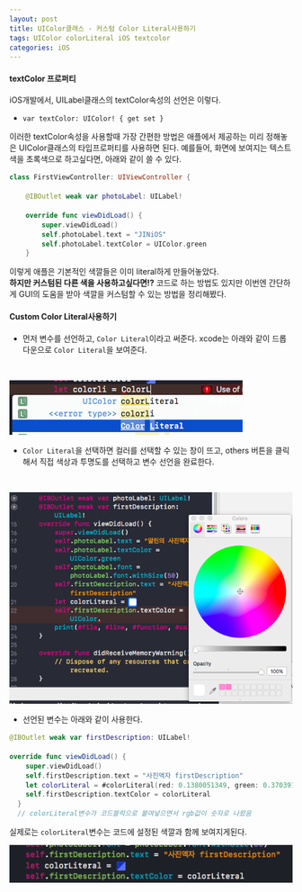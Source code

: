 ```yaml
---
layout: post
title: UIColor클래스 - 커스텀 Color Literal사용하기
tags: UIColor colorLiteral iOS textcolor
categories: iOS
---
```


#### textColor 프로퍼티

iOS개발에서, UILabel클래스의 textColor속성의 선언은 이렇다.
- `var textColor: UIColor! { get set }`

이러한 textColor속성을 사용할때 가장 간편한 방법은 애플에서 제공하는 미리 정해놓은 UIColor클래스의 타입프로퍼티를 사용하면 된다. 예를들어, 화면에 보여지는 텍스트 색을 초록색으로 하고싶다면, 아래와 같이 쓸 수 있다.
```swift
class FirstViewController: UIViewController {

    @IBOutlet weak var photoLabel: UILabel!

    override func viewDidLoad() {
        super.viewDidLoad()
        self.photoLabel.text = "JINiOS"
        self.photoLabel.textColor = UIColor.green
    }

```
이렇게 애플은 기본적인 색깔들은 이미 literal하게 만들어놓았다.
<br/>
**하지만 커스텀된 다른 색을 사용하고싶다면!?** 코드로 하는 방법도 있지만 이번엔 간단하게 GUI의 도움을 받아 색깔을 커스텀할 수 있는 방법을 정리해봤다.

#### Custom Color Literal사용하기

-  먼저 변수를 선언하고, `Color Literal`이라고 써준다. xcode는 아래와 같이 드롭다운으로 `Color Literal`을 보여준다.
<br/>

![xcode_color_literal](/assets/img/post_img/colorLiteral_20180311.png)
-  `Color Literal`을 선택하면 컬러를 선택할 수 있는 창이 뜨고, others 버튼을 클릭해서 직접 색상과 투명도를 선택하고 변수 선언을 완료한다.
<br/>

![xcode_color_literal2](/assets/img/post_img/colorLiteral2_20180311.png)
-  선언된 변수는 아래와 같이 사용한다.

```swift
@IBOutlet weak var firstDescription: UILabel!

override func viewDidLoad() {
    super.viewDidLoad()
    self.firstDescription.text = "사진액자 firstDescription"
    let colorLiteral = #colorLiteral(red: 0.1380051349, green: 0.3703911386, blue: 1, alpha: 0.7430436644)
    self.firstDescription.textColor = colorLiteral
  }
  // colorLiteral변수가 코드블럭으로 붙여넣으면서 rgb값이 숫자로 나왔음
```

  실제로는 `colorLiteral`변수는 코드에 설정된 색깔과 함께 보여지게된다.
<br/>

  ![xcode_color_literal3](/assets/img/post_img/colorLiteral3_20180311.png)

